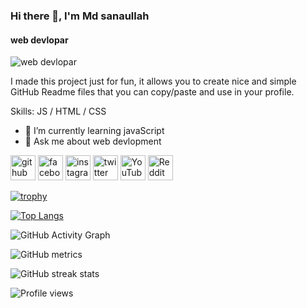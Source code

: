 ### Hi there 👋, I'm Md sanaullah
#### web devlopar
![web devlopar](https://scontent.fjsr11-1.fna.fbcdn.net/v/t1.6435-9/128878411_665816807416180_6282049072113043715_n.jpg?_nc_cat=102&ccb=1-7&_nc_sid=e3f864&_nc_eui2=AeHDFbe3UAA_PZltzo4TAaobVL6K1S6SJtBUvorVLpIm0Lygny5OPlhrvcZyrFQLlqWB4Nyld-3v--jUZj5CNMgw&_nc_ohc=5bsXMz8uErwAX-h9IG3&_nc_ht=scontent.fjsr11-1.fna&oh=00_AT_vhcy1TtecMpYC7XZzxFunqKI3y81bVUT-BAdBgRMYTQ&oe=6379D62C)

I made this project just for fun, it allows you to create nice and simple GitHub Readme files that you can copy/paste and use in your profile.

Skills: JS / HTML / CSS

- 🌱 I’m currently learning javaScript 
- 💬 Ask me about web devlopment 


[<img src='https://cdn.jsdelivr.net/npm/simple-icons@3.0.1/icons/github.svg' alt='github' height='40'>](https://github.com/sanaullah963)  [<img src='https://cdn.jsdelivr.net/npm/simple-icons@3.0.1/icons/facebook.svg' alt='facebook' height='40'>](https://www.facebook.com/intisarsanaullah)  [<img src='https://cdn.jsdelivr.net/npm/simple-icons@3.0.1/icons/instagram.svg' alt='instagram' height='40'>](https://www.instagram.com/onlineincome_963//)  [<img src='https://cdn.jsdelivr.net/npm/simple-icons@3.0.1/icons/twitter.svg' alt='twitter' height='40'>](https://twitter.com/Onlineincome963)  [<img src='https://cdn.jsdelivr.net/npm/simple-icons@3.0.1/icons/youtube.svg' alt='YouTube' height='40'>](https://www.youtube.com/channel/onlineincomepolicy)  [<img src='https://cdn.jsdelivr.net/npm/simple-icons@3.0.1/icons/reddit.svg' alt='Reddit' height='40'>](https://www.reddit.com/user/onlineincome963)  

[![trophy](https://github-profile-trophy.vercel.app/?username=sanaullah963)](https://github.com/ryo-ma/github-profile-trophy)

[![Top Langs](https://github-readme-stats.vercel.app/api/top-langs/?username=sanaullah963)](https://github.com/anuraghazra/github-readme-stats)

  

![GitHub Activity Graph](https://activity-graph.herokuapp.com/graph?username=sanaullah963)  

![GitHub metrics](https://metrics.lecoq.io/sanaullah963)  

![GitHub streak stats](https://github-readme-streak-stats.herokuapp.com/?user=sanaullah963)  

![Profile views](https://gpvc.arturio.dev/sanaullah963)  
